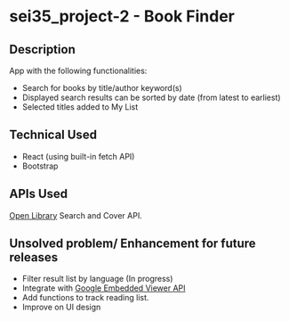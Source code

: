 # sei35_project-2 - Book Finder


## Description
App with the following functionalities:
- Search for books by title/author keyword(s)
- Displayed search results can be sorted by date (from latest to earliest)
- Selected titles added to My List

## Technical Used
- React (using built-in fetch API)
- Bootstrap

## APIs Used
[Open Library](https://openlibrary.org/developers/api) Search and Cover API.

## Unsolved problem/ Enhancement for future releases
- Filter result list by language (In progress)
- Integrate with [Google Embedded Viewer API](https://developers.google.com/books/docs/viewer/developers_guide)
- Add functions to track reading list.
- Improve on UI design